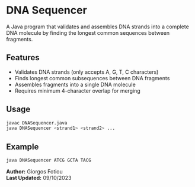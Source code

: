 # DNA Sequencer

A Java program that validates and assembles DNA strands into a complete DNA molecule by finding the longest common sequences between fragments.

## Features
- Validates DNA strands (only accepts A, G, T, C characters)
- Finds longest common subsequences between DNA fragments
- Assembles fragments into a single DNA molecule
- Requires minimum 4-character overlap for merging

## Usage
```bash
javac DNASequencer.java
java DNASequencer <strand1> <strand2> ...
```

## Example
```bash
java DNASequencer ATCG GCTA TACG
```

**Author:** Giorgos Fotiou  
**Last Updated:** 09/10/2023
